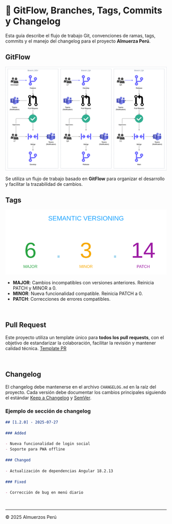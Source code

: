 # 🚦 GitFlow, Branches, Tags, Commits y Changelog

Esta guía describe el flujo de trabajo Git, convenciones de ramas, tags, commits y el manejo del changelog para el proyecto **Almuerza Perú**.

## GitFlow

![gitflow](./assets/gitflow.png)

Se utiliza un flujo de trabajo basado en **GitFlow** para organizar el desarrollo y facilitar la trazabilidad de cambios.

## Tags

![tags](./assets/tags.png)

- **MAJOR**: Cambios incompatibles con versiones anteriores. Reinicia PATCH y MINOR a 0.
- **MINOR**: Nueva funcionalidad compatible. Reinicia PATCH a 0.
- **PATCH**: Correcciones de errores compatibles.

&nbsp;

## Pull Request

Este proyecto utiliza un template único para **todos los pull requests**, con el objetivo de estandarizar la colaboración, facilitar la revisión y mantener calidad técnica. [Template PR](./../.github/pull_request_template.md)

&nbsp;

## Changelog

El changelog debe mantenerse en el archivo `CHANGELOG.md` en la raíz del proyecto. Cada versión debe documentar los cambios principales siguiendo el estándar [Keep a Changelog](https://keepachangelog.com/es-ES/1.0.0/) y [SemVer](https://semver.org/lang/es/).

### Ejemplo de sección de changelog

```markdown
## [1.2.0] - 2025-07-27

### Added

- Nueva funcionalidad de login social
- Soporte para PWA offline

### Changed

- Actualización de dependencias Angular 18.2.13

### Fixed

- Corrección de bug en menú diario
```

&nbsp;

---

© 2025 Almuerzos Perú
